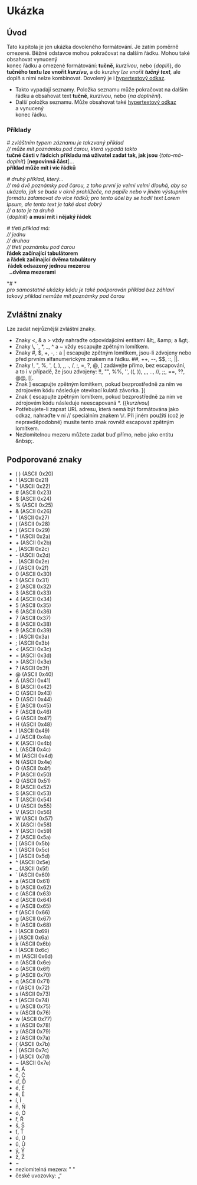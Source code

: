 <!--

Linux Kniha kouzel, kapitola Ukázka
Copyright (c) 2019 Singularis <singularis@volny.cz>

Toto dílo je dílem svobodné kultury; můžete ho šířit a modifikovat pod
podmínkami licence Creative Commons Attribution-ShareAlike 4.0 International
vydané neziskovou organizací Creative Commons. Text licence je přiložený
k tomuto projektu nebo ho můžete najít na webové adrese:

https://creativecommons.org/licenses/by-sa/4.0/

-->

# Ukázka

## Úvod
Tato kapitola je jen ukázka dovoleného formátování. Je zatím poměrně omezené.
Běžné odstavce mohou pokračovat na dalším řádku.
Mohou také obsahovat vynucený<br>konec řádku a omezené formátování:
**tučně**, *kurzívou*, nebo {*doplň*}, do **tučného textu lze vnořit *kurzívu*,**
a do *kurzívy lze vnořit **tučný text**,* ale doplň s nimi nelze kombinovat.
Dovolený je i [hypertextový odkaz](http://www.seznam.cz/).

* Takto vypadají seznamy.
Položka seznamu může pokračovat na dalším řádku a obsahovat text **tučně**, *kurzívou*, nebo {*na doplnění*}.
* Další položka seznamu. Může obsahovat také [hypertextový odkaz](http://www.seznam.cz/) a vynucený<br>konec řádku.

### Příklady

*# zvláštním typem záznamu je takzvaný příklad*<br>
*// může mít poznámku pod čarou, která vypadá takto*<br>
**tučné části v řádcích příkladu má uživatel zadat tak, jak jsou** {*toto-má-doplnit*} [**nepovinná část**]...<br>
**příklad může mít i víc řádků**

*# druhý příklad, který...*<br>
*// má dvě poznámky pod čarou, z toho první je velmi velmi dlouhá, aby se ukázalo, jak se bude v okně prohlížeče, na papíře nebo v jiném výstupním formátu zalamovat do více řádků; pro tento účel by se hodil text Lorem Ipsum, ale tento text je také dost dobrý*<br>
*// a toto je ta druhá*<br>
{*doplnit*} **a musí mít i nějaký řádek**

*# třetí příklad má:*<br>
*// jednu*<br>
*// druhou*<br>
*// třetí poznámku pod čarou*<br>
**<tab>řádek začínající tabulátorem**<br>
**<tab><tab>a řádek začínající dvěma tabulátory**<br>
**&nbsp;řádek odsazený jednou mezerou**<br>
**&nbsp;&nbsp;..dvěma mezerami**

*# *<br>
*pro samostatné ukázky kódu je také podporován příklad bez záhlaví*<br>
*takový příklad nemůže mít poznámky pod čarou*

## Zvláštní znaky

Lze zadat nejrůznější zvláštní znaky.

* Znaky &lt;, &amp; a &gt; vždy nahraďte odpovídajícími entitami &amp;lt;, &amp;amp; a &amp;gt;.
* Znaky \\, \`, \*, \_, \^ a \~ vždy escapujte zpětným lomítkem.
* Znaky #, $, +, -, : a | escapujte zpětným lomítkem, jsou-li zdvojeny nebo před prvním alfanumerickým znakem na řádku. \#\#, \+\+, \-\-, \$\$, \:\:, \|\|.
* Znaky !, ", %, ', (, ), ,, ., /, ;, =, ?, @, [ zadávejte přímo, bez escapování, a to i v případě, že jsou zdvojeny: !!, "", %%, '', ((, )), ,,, .., //, ;;, ==, ??, @@, [[.
* Znak ] escapujte zpětným lomítkem, pokud bezprostředně za ním ve zdrojovém kódu následuje otevírací kulatá závorka. \](
* Znak { escapujte zpětným lomítkem, pokud bezprostředně za ním ve zdrojovém kódu následuje neescapovaná \*. (\{*kurzívou*)
* Potřebujete-li zapsat URL adresu, která nemá být formátována jako odkaz, nahraďte v ní // speciálním znakem \⫽. Při jiném použití (což je nepravděpodobné) musíte tento znak rovněž escapovat zpětným lomítkem.
* Nezlomitelnou mezeru můžete zadat buď přímo, nebo jako entitu &amp;nbsp;.

## Podporované znaky

* ( ) (ASCII 0x20)
* ! (ASCII 0x21)
* " (ASCII 0x22)
* \# (ASCII 0x23)
* \$ (ASCII 0x24)
* % (ASCII 0x25)
* &amp; (ASCII 0x26)
* ' (ASCII 0x27)
* ( (ASCII 0x28)
* ) (ASCII 0x29)
* \* (ASCII 0x2a)
* \+ (ASCII 0x2b)
* , (ASCII 0x2c)
* \- (ASCII 0x2d)
* . (ASCII 0x2e)
* / (ASCII 0x2f)
* 0 (ASCII 0x30)
* 1 (ASCII 0x31)
* 2 (ASCII 0x32)
* 3 (ASCII 0x33)
* 4 (ASCII 0x34)
* 5 (ASCII 0x35)
* 6 (ASCII 0x36)
* 7 (ASCII 0x37)
* 8 (ASCII 0x38)
* 9 (ASCII 0x39)
* \: (ASCII 0x3a)
* ; (ASCII 0x3b)
* &lt; (ASCII 0x3c)
* = (ASCII 0x3d)
* &gt; (ASCII 0x3e)
* ? (ASCII 0x3f)
* @ (ASCII 0x40)
* A (ASCII 0x41)
* B (ASCII 0x42)
* C (ASCII 0x43)
* D (ASCII 0x44)
* E (ASCII 0x45)
* F (ASCII 0x46)
* G (ASCII 0x47)
* H (ASCII 0x48)
* I (ASCII 0x49)
* J (ASCII 0x4a)
* K (ASCII 0x4b)
* L (ASCII 0x4c)
* M (ASCII 0x4d)
* N (ASCII 0x4e)
* O (ASCII 0x4f)
* P (ASCII 0x50)
* Q (ASCII 0x51)
* R (ASCII 0x52)
* S (ASCII 0x53)
* T (ASCII 0x54)
* U (ASCII 0x55)
* V (ASCII 0x56)
* W (ASCII 0x57)
* X (ASCII 0x58)
* Y (ASCII 0x59)
* Z (ASCII 0x5a)
* [ (ASCII 0x5b)
* \\ (ASCII 0x5c)
* ] (ASCII 0x5d)
* \^ (ASCII 0x5e)
* \_ (ASCII 0x5f)
* \` (ASCII 0x60)
* a (ASCII 0x61)
* b (ASCII 0x62)
* c (ASCII 0x63)
* d (ASCII 0x64)
* e (ASCII 0x65)
* f (ASCII 0x66)
* g (ASCII 0x67)
* h (ASCII 0x68)
* i (ASCII 0x69)
* j (ASCII 0x6a)
* k (ASCII 0x6b)
* l (ASCII 0x6c)
* m (ASCII 0x6d)
* n (ASCII 0x6e)
* o (ASCII 0x6f)
* p (ASCII 0x70)
* q (ASCII 0x71)
* r (ASCII 0x72)
* s (ASCII 0x73)
* t (ASCII 0x74)
* u (ASCII 0x75)
* v (ASCII 0x76)
* w (ASCII 0x77)
* x (ASCII 0x78)
* y (ASCII 0x79)
* z (ASCII 0x7a)
* { (ASCII 0x7b)
* \| (ASCII 0x7c)
* } (ASCII 0x7d)
* ~ (ASCII 0x7e)
* á, Á
* č, Č
* ď, Ď
* é, É
* ě, Ě
* í, Í
* ň, Ň
* ó, Ó
* ř, Ř
* š, Š
* ť, Ť
* ú, Ú
* ů, Ů
* ý, Ý
* ž, Ž
* −
* nezlomitelná mezera: "&nbsp;"
* české uvozovky: „“
